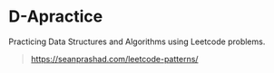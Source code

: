 # D-Apractice
Practicing Data Structures and Algorithms using Leetcode problems.

>https://seanprashad.com/leetcode-patterns/ 
